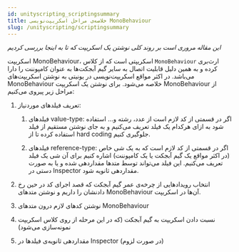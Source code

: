 ```yaml
---
id: unityscripting_scriptingsummary
title: خلاصه‌ی مراحل اسکریپت‌نویسی MonoBehaviour
slug: /unityscripting/scriptingsummary
---
```


*این مقاله مروری است بر روند کلی نوشتن یک اسکریپت که تا به اینجا بررسی کردیم*

اسکریپت MonoBehaviour، اسکریپتی است که از کلاس `MonoBehaviour` ارث‌بری کرده و به همین دلیل قابلیت اتصال به سایر گیم آبجکت‌ها به عنوان کامپوننت را دارا می‌باشد. در اکثر مواقع اسکریپت‌نویسی در یونیتی به نوشتن اسکریپت‌های MonoBehaviour خلاصه می‌شود. برای نوشتن یک اسکریپت MonoBehaviour از مراحل زیر پیروی می‌کنیم:

1. تعریف فیلدهای موردنیاز:

    1. فیلدهای value-type: اگر در قسمتی از کد لازم است از عدد، رشته و… استفاده شود به ازای هرکدام یک فیلد تعریف می‌کنیم و به جای نوشتن مستقیم از فیلد استفاده کرده تا از hard coding جلوگیری کنیم.

    2. فیلدهای reference-type: اگر در قسمتی از کد لازم است که به یک شی خاص (در اکثر مواقع یک گیم آبجکت یا یک کامپوننت) اشاره کنیم برای آن شی یک فیلد تعریف می‌کنیم. این فیلد می‌تواند توسط متدها مقداردهی شده و یا به صورت دستی در Inspector مقداردهی ثانویه شود.

2. انتخاب رویدادهایی از چرخه‌ی عمر گیم آبجکت که قصد اجرای کد در حین رخ دادنشان را داریم و نوشتن متدهای MonoBehaviour آن‌ها در اسکریپت.

3. نوشتن کدهای لازم درون متدهای MonoBehaviour

4. نسبت دادن اسکریپت به گیم آبجکت (که در این مرحله از روی کلاس اسکریپت نمونه‌سازی می‌شود)

5. مقداردهی ثانویه‌ی فیلدها در Inspector (در صورت لزوم)